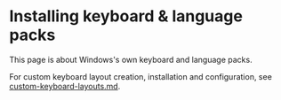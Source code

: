 # Installing keyboard & language packs

This page is about Windows's own keyboard and language packs.

For custom keyboard layout creation, installation and configuration, see [custom-keyboard-layouts.md](../../windows-usage/custom-keyboard-layouts.md "mention").
